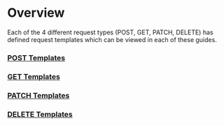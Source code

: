 # Overview

Each of the 4 different request types (POST, GET, PATCH, DELETE) has defined request templates which can be viewed in each of these guides.

### [POST Templates](./post.md)
### [GET Templates](./get.md)
### [PATCH Templates](./patch.md)
### [DELETE Templates](./delete.md)

